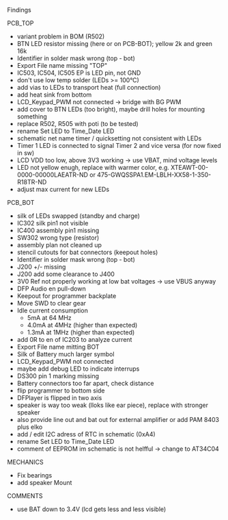 Findings

PCB_TOP
- variant problem in BOM (R502)
- BTN LED resistor missing (here or on PCB-BOT); yellow 2k and green 16k
- Identifier in solder mask wrong (top - bot)
- Export File name missing "TOP"
- IC503, IC504, IC505 EP is LED pin, not GND
- don't use low temp solder (LEDs >= 100°C)
- add vias to LEDs to transport heat (full connection)
- add heat sink from bottom
- LCD_Keypad_PWM not connected -> bridge with BG PWM
- add cover to BTN LEDs (too bright), maybe drill holes for mounting something
- replace R502, R505 with poti (to be tested)
- rename Set LED to Time_Date LED 
- schematic net name timer / quicksetting not consistent with LEDs
- Timer 1 LED is connected to signal Timer 2 and vice versa (for now fixed in sw)
- LCD VDD too low, above 3V3 working -> use VBAT, mind voltage levels
- LED not yellow enugh, replace with warmer color, e.g. XTEAWT-00-0000-00000LAEATR-ND or 475-GWQSSPA1.EM-LBLH-XX58-1-350-R18TR-ND
- adjust max current for new LEDs

PCB_BOT
- silk of LEDs swapped (standby and charge)
- IC302 silk pin1 not visible
- IC400 assembly pin1 missing
- SW302 wrong type (resistor)
- assembly plan not cleaned up
- stencil cutouts for bat connectors (keepout holes)
- Identifier in solder mask wrong (top - bot)
- J200 +/- missing
- J200 add some clearance to J400
- 3V0 Ref not properly working at low bat voltages -> use VBUS anyway
- DFP Audio en pull-down
- Keepout for programmer backplate
- Move SWD to clear gear
- Idle current consumption
  - 5mA at 64 MHz
  - 4.0mA at 4MHz (higher than expected)
  - 1.3mA at 1MHz (higher than expected)
- add 0R to en of IC203 to analyze current
- Export File name mitting BOT
- Silk of Battery much larger symbol
- LCD_Keypad_PWM not connected
- maybe add debug LED to indicate interrups
- DS300 pin 1 marking missing
- Battery connectors too far apart, check distance
- flip programmer to bottom side
- DFPlayer is flipped in two axis
- speaker is way too weak (lloks like ear piece), replace with stronger speaker
- also provide line out and bat out for external amplifier or add PAM 8403 plus elko
- add / edit I2C adress of RTC in schematic (0xA4)
- rename Set LED to Time_Date LED 
- comment of EEPROM im schematic is not helfful -> change to AT34C04

MECHANICS
- Fix bearings
- add speaker Mount

COMMENTS
- use BAT down to 3.4V (lcd gets less and less visible)
